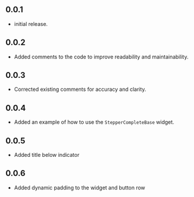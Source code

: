 ## 0.0.1

* initial release.

## 0.0.2

* Added comments to the code to improve readability and maintainability.

## 0.0.3

* Corrected existing comments for accuracy and clarity.

## 0.0.4

* Added an example of how to use the `StepperCompleteBase` widget.

## 0.0.5

* Added title below indicator

## 0.0.6

* Added dynamic padding to the widget and button row